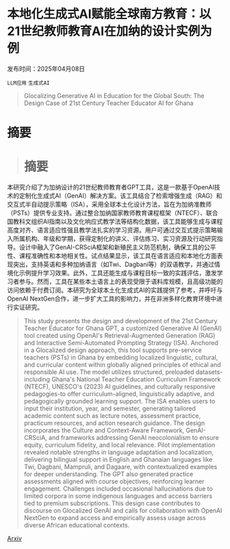 # 本地化生成式AI赋能全球南方教育：以21世纪教师教育AI在加纳的设计实例为例

发布时间：2025年04月08日

`LLM应用` `生成式AI`

> Glocalizing Generative AI in Education for the Global South: The Design Case of 21st Century Teacher Educator AI for Ghana

# 摘要

> # 摘要
本研究介绍了为加纳设计的21世纪教师教育者GPT工具，这是一款基于OpenAI技术的定制化生成式AI（GenAI）解决方案。该工具结合了检索增强生成（RAG）和交互式半自动提示策略（ISA），采用全球本土化设计方法，旨在为加纳准教师（PSTs）提供专业支持。通过整合加纳国家教师教育课程框架（NTECF）、联合国教科文组织AI指南以及文化响应式教学法等结构化数据，该工具能够生成与课程高度对齐、语言适应性强且教学法扎实的学习资源。用户可通过交互式提示策略输入所属机构、年级和学期，获得定制化的讲义、评估练习、实习资源及行动研究指导。设计中融入了GenAI-CRSciA框架和新殖民主义防范机制，确保工具的公平性、课程准确性和本地相关性。试点结果显示，该工具在语言适应和本地化方面表现突出，支持英语和多种加纳语言（如Twi、Dagbani等）的双语教学，并通过情境化示例提升学习效果。此外，工具还能生成与课程目标一致的实践评估，激发学习者参与。然而，工具在某些本土语言上的表现受限于语料库规模，且高级功能的访问依赖于付费订阅。本研究为全球本土化生成式AI的实践提供了参考，并呼吁与OpenAI NextGen合作，进一步扩大工具的影响力，并在非洲多样化教育环境中进行实证研究。

> This study presents the design and development of the 21st Century Teacher Educator for Ghana GPT, a customized Generative AI (GenAI) tool created using OpenAI's Retrieval-Augmented Generation (RAG) and Interactive Semi-Automated Prompting Strategy (ISA). Anchored in a Glocalized design approach, this tool supports pre-service teachers (PSTs) in Ghana by embedding localized linguistic, cultural, and curricular content within globally aligned principles of ethical and responsible AI use. The model utilizes structured, preloaded datasets-including Ghana's National Teacher Education Curriculum Framework (NTECF), UNESCO's (2023) AI guidelines, and culturally responsive pedagogies-to offer curriculum-aligned, linguistically adaptive, and pedagogically grounded learning support. The ISA enables users to input their institution, year, and semester, generating tailored academic content such as lecture notes, assessment practice, practicum resources, and action research guidance. The design incorporates the Culture and Context-Aware Framework, GenAI-CRSciA, and frameworks addressing GenAI neocolonialism to ensure equity, curriculum fidelity, and local relevance. Pilot implementation revealed notable strengths in language adaptation and localization, delivering bilingual support in English and Ghanaian languages like Twi, Dagbani, Mampruli, and Dagaare, with contextualized examples for deeper understanding. The GPT also generated practice assessments aligned with course objectives, reinforcing learner engagement. Challenges included occasional hallucinations due to limited corpora in some indigenous languages and access barriers tied to premium subscriptions. This design case contributes to discourse on Glocalized GenAI and calls for collaboration with OpenAI NextGen to expand access and empirically assess usage across diverse African educational contexts.

[Arxiv](https://arxiv.org/abs/2504.07149)